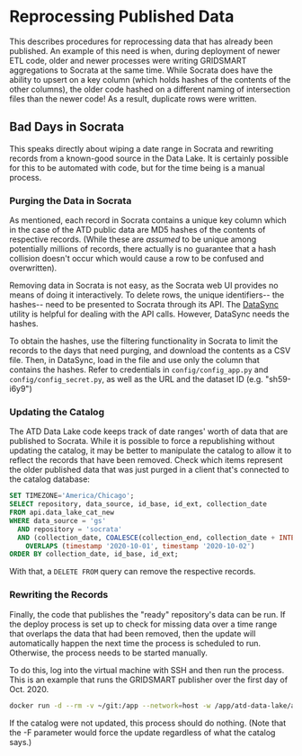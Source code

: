 # Reprocessing Published Data

This describes procedures for reprocessing data that has already been published. An example of this need is when, during deployment of newer ETL code, older and newer processes were writing GRIDSMART aggregations to Socrata at the same time. While Socrata does have the ability to upsert on a key column (which holds hashes of the contents of the other columns), the older code hashed on a different naming of intersection files than the newer code! As a result, duplicate rows were written.

## Bad Days in Socrata

This speaks directly about wiping a date range in Socrata and rewriting records from a known-good source in the Data Lake. It is certainly possible for this to be automated with code, but for the time being is a manual process.

### Purging the Data in Socrata

As mentioned, each record in Socrata contains a unique key column which in the case of the ATD public data are MD5 hashes of the contents of respective records. (While these are *assumed* to be unique among potentially millions of records, there actually is no guarantee that a hash collision doesn't occur which would cause a row to be confused and overwritten).

Removing data in Socrata is not easy, as the Socrata web UI provides no means of doing it interactively. To delete rows, the unique identifiers-- the hashes-- need to be presented to Socrata through its API. The [DataSync](https://socrata.github.io/datasync/) utility is helpful for dealing with the API calls. However, DataSync needs the hashes.

To obtain the hashes, use the filtering functionality in Socrata to limit the records to the days that need purging, and download the contents as a CSV file. Then, in DataSync, load in the file and use only the column that contains the hashes. Refer to credentials in `config/config_app.py` and `config/config_secret.py`, as well as the URL and the dataset ID (e.g. "sh59-i6y9")

### Updating the Catalog

The ATD Data Lake code keeps track of date ranges' worth of data that are published to Socrata. While it is possible to force a republishing without updating the catalog, it may be better to manipulate the catalog to allow it to reflect the records that have been removed. Check which items represent the older published data that was just purged in a client that's connected to the catalog database:

```sql
SET TIMEZONE='America/Chicago';
SELECT repository, data_source, id_base, id_ext, collection_date
FROM api.data_lake_cat_new
WHERE data_source = 'gs'
  AND repository = 'socrata'
  AND (collection_date, COALESCE(collection_end, collection_date + INTERVAL '1 day'))
    OVERLAPS (timestamp '2020-10-01', timestamp '2020-10-02')
ORDER BY collection_date, id_base, id_ext;
```

With that, a `DELETE FROM` query can remove the respective records.

### Rewriting the Records

Finally, the code that publishes the "ready" repository's data can be run. If the deploy process is set up to check for missing data over a time range that overlaps the data that had been removed, then the update will automatically happen the next time the process is scheduled to run. Otherwise, the process needs to be started manually.

To do this, log into the virtual machine with SSH and then run the process. This is an example that runs the GRIDSMART publisher over the first day of Oct. 2020.

```bash
docker run -d --rm -v ~/git:/app --network=host -w /app/atd-data-lake/atd_data_lake ctrdocker/tdp python -u gs_agg_extract_soc.py -s 2020-10-01 -e 2020-10-02
```

If the catalog were not updated, this process should do nothing. (Note that the -F parameter would force the update regardless of what the catalog says.)
